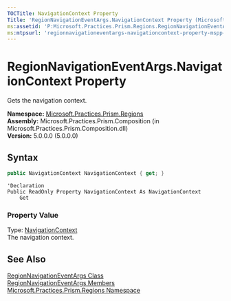 ```yaml
---
TOCTitle: NavigationContext Property
Title: 'RegionNavigationEventArgs.NavigationContext Property (Microsoft.Practices.Prism.Regions)'
ms:assetid: 'P:Microsoft.Practices.Prism.Regions.RegionNavigationEventArgs.NavigationContext'
ms:mtpsurl: 'regionnavigationeventargs-navigationcontext-property-mspp-regions.md'
---
```


# RegionNavigationEventArgs.NavigationContext Property

Gets the navigation context.

**Namespace:** [Microsoft.Practices.Prism.Regions](/patterns-practices/reference/mspp-regions-namespace)  
**Assembly:** Microsoft.Practices.Prism.Composition (in Microsoft.Practices.Prism.Composition.dll)  
**Version:** 5.0.0.0 (5.0.0.0)

## Syntax

```C#
public NavigationContext NavigationContext { get; }
```

```VB
'Declaration
Public ReadOnly Property NavigationContext As NavigationContext
	Get
```
### Property Value

Type: [NavigationContext](/patterns-practices/reference/navigationcontext-class-mspp-regions)  
The navigation context.

## See Also

[RegionNavigationEventArgs Class](/patterns-practices/reference/regionnavigationeventargs-class-mspp-regions)  
[RegionNavigationEventArgs Members](/patterns-practices/reference/regionnavigationeventargs-members-mspp-regions)  
[Microsoft.Practices.Prism.Regions Namespace](/patterns-practices/reference/mspp-regions-namespace)  